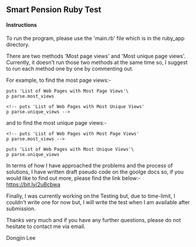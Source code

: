 <h2>Smart Pension Ruby Test</h2>
<h4>Instructions</h4>
To run the program, please use the 'main.rb' file which is in the ruby_app directory.

There are two methods 'Most page views' and 'Most unique page views'.
Currently, it doesn't run those two methods at the same time so,
I suggest to run each method one by one by commenting out.

For example, to find the most page views:-

```
puts 'List of Web Pages with Most Page Views'\
p parse.most_views

<!-- puts 'List of Web Pages with Most Unique Views'
p parse.unique_views -->
```

and to find the most unique page views:-

```
<!-- puts 'List of Web Pages with Most Page Views'
p parse.most_views -->

puts 'List of Web Pages with Most Unique Views'\
p parse.unique_views
```

In terms of how I have approached the problems and the process of solutions,
I have written draft pseudo code on the goolge docs so, if you would like to find out more,
please find the link below:-
https://bit.ly/2uBcbwa

Finally, I was currently working on the Testing but, due to time-limit, I couldn't write one for now but, I will write the test when I am available after submission.

Thanks very much and if you have any further questions, please do not hesitate to contact me via email.

Dongjin Lee
